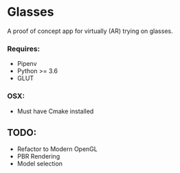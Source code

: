 # Glasses

A proof of concept app for virtually (AR) trying on glasses.

### Requires:
  - Pipenv
  - Python >= 3.6
  - GLUT

### OSX:
  - Must have Cmake installed

## TODO:
  - Refactor to Modern OpenGL
  - PBR Rendering
  - Model selection
